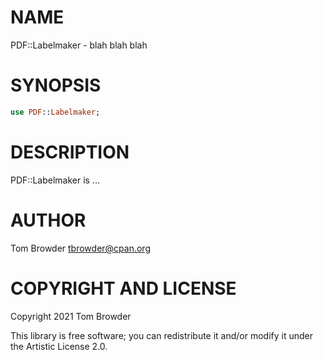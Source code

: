 NAME
====

PDF::Labelmaker - blah blah blah

SYNOPSIS
========

```raku
use PDF::Labelmaker;
```

DESCRIPTION
===========

PDF::Labelmaker is ...

AUTHOR
======

Tom Browder <tbrowder@cpan.org>

COPYRIGHT AND LICENSE
=====================

Copyright 2021 Tom Browder

This library is free software; you can redistribute it and/or modify it under the Artistic License 2.0.

